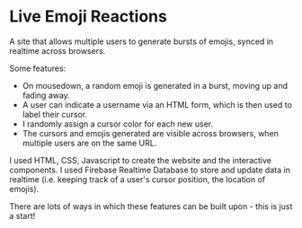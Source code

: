 # Live Emoji Reactions

A site that allows multiple users to generate bursts of emojis, synced in realtime across browsers.

Some features:
- On mousedown, a random emoji is generated in a burst, moving up and fading away.
- A user can indicate a username via an HTML form, which is then used to label their cursor.
- I randomly assign a cursor color for each new user.
- The cursors and emojis generated are visible across browsers, when multiple users are on the same URL.

I used HTML, CSS, Javascript to create the website and the interactive components. 
I used Firebase Realtime Database to store and update data in realtime (i.e. keeping track of a user's cursor position, the location of emojis). 

There are lots of ways in which these features can be built upon - this is just a start!
